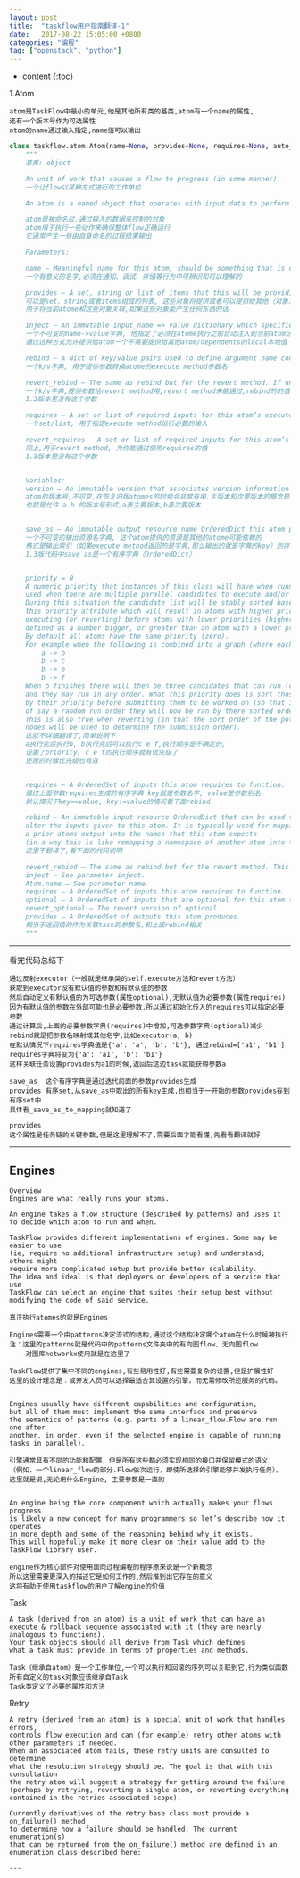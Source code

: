 ```yaml
---
layout: post
title:  "taskflow用户指南翻译-1"
date:   2017-08-22 15:05:00 +0800
categories: "编程"
tag: ["openstack", "python"]
---
```


* content
{:toc}


1.Atom

    atom是TaskFlow中最小的单元,他是其他所有类的基类,atom有一个name的属性,
    还有一个版本号作为可选属性
    atom的name通过输入指定,name值可以输出


```python
class taskflow.atom.Atom(name=None, provides=None, requires=None, auto_extract=True, rebind=None, inject=None, ignore_list=None, revert_rebind=None, revert_requires=None)[source]
    """
    基类: object

    An unit of work that causes a flow to progress (in some manner).
    一个让flow以某种方式进行的工作单位

    An atom is a named object that operates with input data to perform some action that furthers the overall flows progress. It usually also produces some of its own named output as a result of this process.

    atom是被命名过,通过输入的数据来控制的对象
    atom用于执行一些动作来确保整体flow正确运行
    它通常产生一些由自身命名的过程结果输出

    Parameters:

    name – Meaningful name for this atom, should be something that is distinguishable and understandable for notification, debugging, storing and any other similar purposes.
    一个有意义的名字,必须在通知、调试、存储等行为中可辨识和可以理解的

    provides – A set, string or list of items that this will be providing (or could provide) to others, used to correlate and associate the thing/s this atom produces, if it produces anything at all.
    可以是set、string或者items组成的列表, 这些对象将提供或者可以提供给其他（对象）
    用于将当前atome和这些对象关联,如果这些对象能产生任何东西的话

    inject – An immutable input_name => value dictionary which specifies any initial inputs that should be automatically injected into the atoms scope before the atom execution commences (this allows for providing atom local values that do not need to be provided by other atoms/dependents).
    一个不可变的name->value字典, 他指定了必须在atome执行之前自动注入到当前atom区域的初始化输入值
    通过这种方式允许提供给atom一个不需要提供给其他atom/dependents的local本地值

    rebind – A dict of key/value pairs used to define argument name conversions for inputs to this atom’s execute method.
    一个k/v字典, 用于提供参数转换atome的execute method参数名

    revert_rebind – The same as rebind but for the revert method. If unpassed, rebind will be used instead.
    一个k/v字典,提供参数给revert method用,revert method未能通过,rebind的的值将用于revert method
    1.3版本里没有这个参数

    requires – A set or list of required inputs for this atom’s execute method.
    一个set/list, 用于指定execute method运行必要的输入

    revert_requires – A set or list of required inputs for this atom’s revert method. If unpassed, `requires will be used.
    同上,用于revert method, 为你能通过使用requires的值
    1.3版本里没有这个参数


    Variables:
    version – An immutable version that associates version information with this atom. It can be useful in resuming older versions of atoms. Standard major, minor versioning concepts should apply.
    atom的版本号,不可变,在恢复旧版atomes的时候会非常有用.主版本和次要版本的概念是适用的
    也就是允许 a.b 的版本号形式,a表主要版本,b表次要版本


    save_as – An immutable output resource name OrderedDict this atom produces that other atoms may depend on this atom providing. The format is output index (or key when a dictionary is returned from the execute method) to stored argument name.
    一个不可变的输出资源名字典, 这个atom提供的资源是其他的atome可能依赖的
    格式是输出索引（如果execute method返回的是字典,那么输出的就是字典的key）到存储参数名
    1.3版代码中save_as是一个有序字典（OrderedDict）


    priority = 0
    A numeric priority that instances of this class will have when running,
    used when there are multiple parallel candidates to execute and/or revert.
    During this situation the candidate list will be stably sorted based on
    this priority attribute which will result in atoms with higher priorities
    executing (or reverting) before atoms with lower priorities (higher being
    defined as a number bigger, or greater than an atom with a lower priority number).
    By default all atoms have the same priority (zero).
    For example when the following is combined into a graph (where each node in the denoted graph is some task):
        a -> b
        b -> c
        b -> e
        b -> f
    When b finishes there will then be three candidates that can run (c, e, f)
    and they may run in any order. What this priority does is sort those three
    by their priority before submitting them to be worked on (so that instead
    of say a random run order they will now be ran by there sorted order).
    This is also true when reverting (in that the sort order of the potential
    nodes will be used to determine the submission order).
    这就不详细翻译了,简单说明下
    a执行完后执行b, b执行完后可以执行c e f,执行顺序是不确定的,
    设置了priority, c e f的执行顺序就有优先级了
    还原的时候优先级也有效


    requires – A OrderedSet of inputs this atom requires to function.
    通过上面参数requires生成的有序字典 key就是参数名字, value是参数别名
    默认情况下key==value, key!=value的情况看下面rebind

    rebind – An immutable input resource OrderedDict that can be used to
    alter the inputs given to this atom. It is typically used for mapping
    a prior atoms output into the names that this atom expects
    (in a way this is like remapping a namespace of another atom into the namespace of this atom).
    这里不翻译了,看下面的代码说明

    revert_rebind – The same as rebind but for the revert method. This should only differ from rebind if the revert method has a different signature from execute or a different revert_rebind value was received.
    inject – See parameter inject.
    Atom.name – See parameter name.
    requires – A OrderedSet of inputs this atom requires to function.
    optional – A OrderedSet of inputs that are optional for this atom to execute.
    revert_optional – The revert version of optional.
    provides – A OrderedSet of outputs this atom produces.
    相当于返回值的作为关联task的参数名,和上面rebind相关
    """

```

---

看完代码总结下

    通过反射executor（一般就是继承类的self.execute方法和revert方法）
    获取到executor没有默认值的参数和有默认值的参数
    然后自动定义有默认值的为可选参数(属性optional),无默认值为必要参数(属性requires)
    因为有默认值的参数在外部可能也是必要参数,所以通过初始化传入的requires可以指定必要参数
    通过计算后,上面的必要参数字典(requires)中增加,可选参数字典(optional)减少
    rebind就是把参数名映射成其他名字,比如executor(a, b)
    在默认情况下requires字典值是{'a': 'a', 'b': 'b'}, 通过rebind=['a1', 'b1']
    requires字典将变为{'a': 'a1', 'b': 'b1'}
    这样关联任务设置provides为a1的时候,返回后这边task就能获得参数a

    save_as  这个有序字典是通过迭代前面的参数provides生成
    provides 有序set,从save_as中取出的所有key生成,也相当于一开始的参数provides存到有序set中
    具体看_save_as_to_mapping就知道了

    provides
    这个属性是任务链的关键参数,但是这里理解不了,需要后面才能看懂,先看看翻译就好
---


Engines
---

    Overview
    Engines are what really runs your atoms.

    An engine takes a flow structure (described by patterns) and uses it to decide which atom to run and when.

    TaskFlow provides different implementations of engines. Some may be easier to use
    (ie, require no additional infrastructure setup) and understand; others might
    require more complicated setup but provide better scalability.
    The idea and ideal is that deployers or developers of a service that use
    TaskFlow can select an engine that suites their setup best without modifying the code of said service.

    真正执行atomes的就是Engines

    Engines需要一个由patterns决定流式的结构,通过这个结构决定哪个atom在什么时候被执行
    注：这里的patterns就是代码中的patterns文件夹中的有向图flow、无向图flow
        对图库networkx使用就是在这里了

    TaskFlow提供了集中不同的engines,有些易用性好,有些需要复杂的设置,但是扩展性好
    这里的设计理念是：或开发人员可以选择最适合其设置的引擎，而无需修改所述服务的代码。


    Engines usually have different capabilities and configuration,
    but all of them must implement the same interface and preserve
    the semantics of patterns (e.g. parts of a linear_flow.Flow are run one after
    another, in order, even if the selected engine is capable of running tasks in parallel).

    引擎通常具有不同的功能和配置，但是所有这些都必须实现相同的接口并保留模式的语义
    （例如，一个linear_flow的部分.Flow依次运行，即使所选择的引擎能够并发执行任务）。
    这里就是说,无论用什么Engine, 主要参数是一直的


    An engine being the core component which actually makes your flows progress
    is likely a new concept for many programmers so let’s describe how it operates
    in more depth and some of the reasoning behind why it exists.
    This will hopefully make it more clear on their value add to the TaskFlow library user.

    engine作为核心部件对使用面向过程编程的程序原来说是一个新概念
    所以这里需要更深入的描述它是如何工作的,然后推到出它存在的意义
    这将有助于使用taskflow的用户了解engine的价值


Task

    A task (derived from an atom) is a unit of work that can have an
    execute & rollback sequence associated with it (they are nearly analogous to functions).
    Your task objects should all derive from Task which defines
    what a task must provide in terms of properties and methods.

    Task（继承自atom）是一个工作单位,一个可以执行和回滚的序列可以关联到它,行为类似函数
    所有自定义的task对象应该继承自Task
    Task类定义了必要的属性和方法



Retry

    A retry (derived from an atom) is a special unit of work that handles errors,
    controls flow execution and can (for example) retry other atoms with other parameters if needed.
    When an associated atom fails, these retry units are consulted to determine
    what the resolution strategy should be. The goal is that with this consultation
    the retry atom will suggest a strategy for getting around the failure
    (perhaps by retrying, reverting a single atom, or reverting everything contained in the retries associated scope).

    Currently derivatives of the retry base class must provide a on_failure() method
    to determine how a failure should be handled. The current enumeration(s)
    that can be returned from the on_failure() method are defined in an enumeration class described here:

    ---
